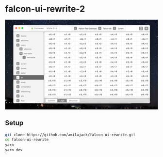 # falcon-ui-rewrite-2
![Falcon Demo Rewrite](/internals/img/falcon-demo.png)

## Setup
```bash
git clone https://github.com/amilajack/falcon-ui-rewrite.git
cd falcon-ui-rewrite
yarn
yarn dev
```
